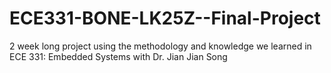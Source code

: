 ECE331-BONE-LK25Z--Final-Project
================================

2 week long project using the methodology and knowledge we learned in ECE 331: Embedded Systems with Dr. Jian Jian Song
